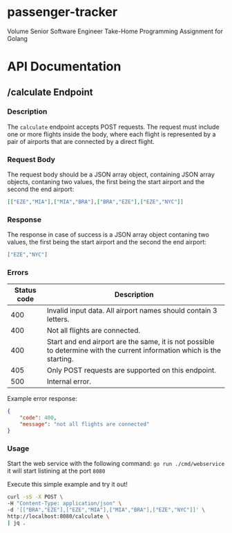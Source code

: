 # passenger-tracker
Volume Senior Software Engineer Take-Home Programming Assignment for Golang

# API Documentation
## /calculate Endpoint

### Description
The `calculate` endpoint accepts POST requests. The request must include one or more flights inside the body, where each flight is represented by a pair of airports that are connected by a direct flight.

### Request Body
The request body should be a JSON array object, containing JSON array objects, contaning two values, the first being the start airport and the second the end airport:

```json
[["EZE","MIA"],["MIA","BRA"],["BRA","EZE"],["EZE","NYC"]]
```

### Response
The response in case of success is a JSON array object contaning two values, the first being the start airport and the second the end airport:
```json
["EZE","NYC"]
```

### Errors

| Status code | 	Description                                                                                                             |
| --- |--------------------------------------------------------------------------------------------------------------------------|
| 400 | 	Invalid input data. All airport names should contain 3 letters.                                                         |
| 400 | 	Not all flights are connected.                                                                                          |
| 400 | 	Start and end airport are the same, it is not possible to determine with the current information which is the starting. |
| 405 | 	Only POST requests are supported on this endpoint.                                                                      |
| 500 | 	Internal error.                                                                                                         |

Example error response:
```json
{
    "code": 400,
    "message": "not all flights are connected"
}
```

### Usage

Start the web service with the following command: `go run ./cmd/webservice` it will start listining at the port `8080`

Execute this simple example and try it out!
```bash
curl -sS -X POST \
-H "Content-Type: application/json" \
-d '[["BRA","EZE"],["EZE","MIA"],["MIA","BRA"],["EZE","NYC"]]' \
http://localhost:8080/calculate \
| jq .
``` 
